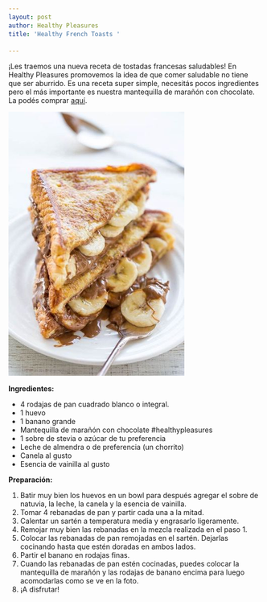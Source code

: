 ```yaml
---
layout: post
author: Healthy Pleasures
title: 'Healthy French Toasts '

---
```

¡Les traemos una nueva receta de tostadas francesas saludables! En Healthy Pleasures promovemos la idea de que comer saludable no tiene que ser aburrido. Es una receta super simple, necesitás pocos ingredientes pero el más importante es nuestra mantequilla de marañón con chocolate. La podés comprar [aquí](https://www.healthypleasurescr.com/products/mantequilla-de-mara%C3%B1%C3%B3n-con-chocolate/ "Mantequilla de marañón chocolate ").

![](/images/toasts-1.jpg)

**Ingredientes:** 

* 4 rodajas de pan cuadrado blanco o integral.
* 1 huevo
* 1 banano grande
* Mantequilla de marañón con chocolate #healthypleasures
* 1 sobre de stevia o azúcar de tu preferencia
* Leche de almendra o de preferencia (un chorrito)
* Canela al gusto
* Esencia de vainilla al gusto 

**Preparación:**

1. Batir muy bien los huevos en un bowl para después agregar el sobre de natuvia, la leche, la canela y la esencia de vainilla. 
2. Tomar 4 rebanadas de pan y partir cada una a la mitad. 
3. Calentar un sartén a temperatura media y engrasarlo ligeramente. 
4. Remojar muy bien las rebanadas en la mezcla realizada en el paso 1.
5. Colocar las rebanadas de pan remojadas en el sartén. Dejarlas cocinando hasta que estén doradas en ambos lados. 
6. Partir el banano en rodajas finas.
7. Cuando las rebanadas de pan estén cocinadas, puedes colocar la mantequilla de marañón y las rodajas de banano encima para luego acomodarlas como se ve en la foto. 
8. ¡A disfrutar!